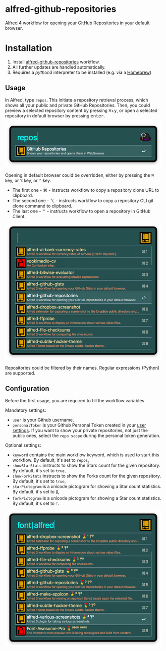 # alfred-github-repositories
[Alfred 4][1] workflow for opening your GitHub Repositories in your default browser.

# Installation
1) Install [alfred-github-repositories][2] workflow.
2) All further updates are handled automatically.
3) Requires a _python3_ interpreter to be installed (e.g. via a [Homebrew][4]).

## Usage
In Alfred, type `repos`. This initiate a repository retrieval process, which shows all your public and private GitHub Repositories.
Then, you could preview a selected repository content by pressing <kbd>⌘</kbd>+<kbd>y</kbd>, or open a selected repository in default browser by pressing <kbd>enter</kbd>.

![alfred-github-repositories-menu](doc/images/alfred-repos-menu.png?raw=true "")

Opening in default browser could be overridden, either by pressing the <kbd>⌘</kbd> key, or <kbd>⌥</kbd> key, or <kbd>⌃</kbd> key.

- The first one - <key>⌘</key> - instructs workflow to copy a repository clone URL to clipboard.
- The second one - <key>⌥</key> - instructs workflow to copy a repository CLI git clone command to clipboard.
- The last one - <key>⌃</key> - instructs workflow to open a repository in GitHub Client.

![alfred-github-repositories-submenu](doc/images/alfred-repos-submenu.png?raw=true "")

Repositories could be filtered by their names. Regular expressions (Python) are supported.

## Configuration
Before the first usage, you are required to fill the workflow variables.

Mandatory settings:
- `user` is your Github username,
- `personalToken` is your Github Personal Token created in your [user settings][3]. If you want to show your private repositories, not just the public ones, select the `repo scope` during the personal token generation.

Optional settings:
- `keyword` contains the main workflow keyword, which is used to start this workflow. By default, it's set to `repos`,
- `showStarStats` instructs to show the Stars count for the given repository. By default, it's set to `true`,
- `showForkStats` instructs to show the Forks count for the given repository. By default, it's set to `true`,
- `starPictogram` is a unicode pictogram for showing a Star count statistics. By default, it's set to `🎖`,
- `forkPictogram` is a unicode pictogram for showing a Star count statistics. By default, it's set to `ᛘ`. 

![alfred-github-repositories-submenu-stats](doc/images/alfred-repos-submenu-stats.png?raw=true "")

[1]: https://www.alfredapp.com/
[2]: https://github.com/vookimedlo/alfred-github-repositories/releases/latest
[3]: https://github.com/settings/tokens
[4]: https://brew.sh/
